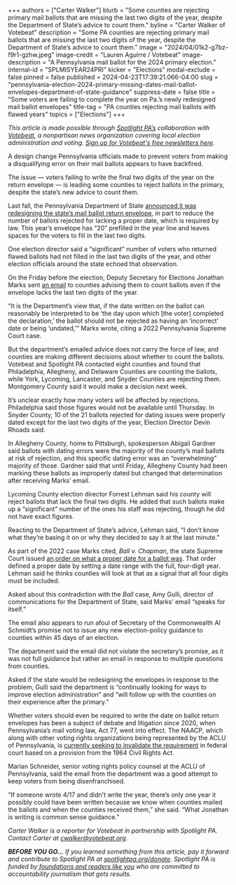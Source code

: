 +++
authors = ["Carter Walker"]
blurb = "Some counties are rejecting primary mail ballots that are missing the last two digits of the year, despite the Department of State’s advice to count them."
byline = "Carter Walker of Votebeat"
description = "Some PA counties are rejecting primary mail ballots that are missing the last two digits of the year, despite the Department of State’s advice to count them."
image = "2024/04/01k2-g7bz-f9r1-gzhw.jpeg"
image-credit = "Lauren Aguirre / Votebeat"
image-description = "A Pennsylvania mail ballot for the 2024 primary election."
internal-id = "SPLMISYEAR24PRI"
kicker = "Elections"
modal-exclude = false
pinned = false
published = 2024-04-23T17:39:21.066-04:00
slug = "pennsylvania-election-2024-primary-missing-dates-mail-ballot-envelopes-department-of-state-guidance"
suppress-date = false
title = "Some voters are failing to complete the year on Pa.’s newly redesigned mail ballot envelopes"
title-tag = "PA counties rejecting mail ballots with flawed years"
topics = ["Elections"]
+++

<em>This article is made possible through </em><a href="https://www.spotlightpa.org/"><em>Spotlight PA’s</em></a><em> collaboration with </em><a href="https://www.votebeat.org/"><em>Votebeat</em></a><em>, a nonpartisan news organization covering local election administration and voting. </em><a href="https://www.votebeat.org/newsletters/"><em>Sign up for Votebeat&#39;s free newsletters here</em></a><em>.</em>

A design change Pennsylvania officials made to prevent voters from making a disqualifying error on their mail ballots appears to have backfired.

The issue — voters failing to write the final two digits of the year on the return envelope — is leading some counties to reject ballots in the primary, despite the state’s new advice to count them.

Last fall, the Pennsylvania Department of State <a href="https://www.media.pa.gov/pages/state-details.aspx?newsid=584">announced it was redesigning the state’s mail ballot return envelope</a>, in part to reduce the number of ballots rejected for lacking a proper date, which is required by law. This year’s envelope has “20” prefilled in the year line and leaves spaces for the voters to fill in the last two digits.

<script src="https://www.spotlightpa.org/embed.js" async></script><div data-spl-embed-version="1" data-spl-src="https://www.spotlightpa.org/embeds/newsletter/"></div>

One election director said a “significant” number of voters who returned flawed ballots had not filled in the last two digits of the year, and other election officials around the state echoed that observation.

On the Friday before the election, Deputy Secretary for Elections Jonathan Marks sent <a href="https://drive.google.com/file/d/1oDASH7Mdw-Jvx9-oKo7ajKq71hdVOVmy/view?usp=sharing">an email</a> to counties advising them to count ballots even if the envelope lacks the last two digits of the year.

“It is the Department’s view that, if the date written on the ballot can reasonably be interpreted to be ‘the day upon which \[the voter\] completed the declaration,’ the ballot should not be rejected as having an ‘incorrect’ date or being ‘undated,’” Marks wrote, citing a 2022 Pennsylvania Supreme Court case.

But the department’s emailed advice does not carry the force of law, and counties are making different decisions about whether to count the ballots. Votebeat and Spotlight PA contacted eight counties and found that Philadelphia, Allegheny, and Delaware Counties are counting the ballots, while York, Lycoming, Lancaster, and Snyder Counties are rejecting them. Montgomery County said it would make a decision next week.

It’s unclear exactly how many voters will be affected by rejections. Philadelphia said those figures would not be available until Thursday. In Snyder County, 10 of the 21 ballots rejected for dating issues were properly dated except for the last two digits of the year, Election Director Devin Rhoads said.

In Allegheny County, home to Pittsburgh, spokesperson Abigail Gardner said ballots with dating errors were the majority of the county’s mail ballots at risk of rejection, and this specific dating error was an “overwhelming” majority of those. Gardner said that until Friday, Allegheny County had been marking these ballots as improperly dated but changed that determination after receiving Marks’ email.

Lycoming County election director Forrest Lehman said his county will reject ballots that lack the final two digits. He added that such ballots make up a “significant” number of the ones his staff was rejecting, though he did not have exact figures.

Reacting to the Department of State’s advice, Lehman said, “I don’t know what they’re basing it on or why they decided to say it at the last minute.”

As part of the 2022 case Marks cited, <em>Ball v. Chapman</em>, the state Supreme Court issued <a href="https://www.pacourts.us/Storage/media/pdfs/20221105/170248-nov.5,2022-supplementalorder.pdf">an order on what a proper date for a ballot was</a>. That order defined a proper date by setting a date range with the full, four-digit year. Lehman said he thinks counties will look at that as a signal that all four digits must be included.

Asked about this contradiction with the <em>Ball</em> case, Amy Gulli, director of communications for the Department of State, said Marks’ email “speaks for itself.”

The email also appears to run afoul of Secretary of the Commonwealth Al Schmidt’s promise not to issue any new election-policy guidance to counties within 45 days of an election.

The department said the email did not violate the secretary’s promise, as it was not full guidance but rather an email in response to multiple questions from counties.

<script src="https://www.spotlightpa.org/embed.js" async></script><div data-spl-embed-version="1" data-spl-src="https://www.spotlightpa.org/embeds/donate/"></div>

Asked if the state would be redesigning the envelopes in response to the problem, Gulli said the department is “continually looking for ways to improve election administration” and “will follow up with the counties on their experience after the primary.”

Whether voters should even be required to write the date on ballot return envelopes has been a subject of debate and litigation since 2020, when Pennsylvania’s mail voting law, Act 77, went into effect. The NAACP, which along with other voting rights organizations being represented by the ACLU of Pennsylvania, is <a href="https://www.votebeat.org/pennsylvania/2024/04/10/aclu-appeal-naacp-undated-mail-ballot/">currently seeking to invalidate the requirement</a> in federal court based on a provision from the 1964 Civil Rights Act.

Marian Schneider, senior voting rights policy counsel at the ACLU of Pennsylvania, said the email from the department was a good attempt to keep voters from being disenfranchised.

“If someone wrote 4/17 and didn&#39;t write the year, there’s only one year it possibly could have been written because we know when counties mailed the ballots and when the counties received them,” she said. “What Jonathan is writing is common sense guidance.”

<em>Carter Walker is a reporter for Votebeat in partnership with Spotlight PA. Contact Carter at </em><a href="mailto:cwalker@votebeat.org"><em>cwalker@votebeat.org</em></a><em>.</em>

<strong><em>BEFORE YOU GO…</em></strong><em> If you learned something from this article, pay it forward and contribute to Spotlight PA at </em><a href="https://www.spotlightpa.org/donate"><em>spotlightpa.org/donate</em></a><em>. Spotlight PA is funded by</em><a href="https://www.spotlightpa.org/support"><em> foundations and readers like you</em></a><em> who are committed to accountability journalism that gets results.</em>

